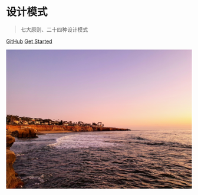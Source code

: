 # 设计模式

> 七大原则、二十四种设计模式

[GitHub](https://github.com/kun95/java)
[Get Started](README.md)

![](cover.jpg)

